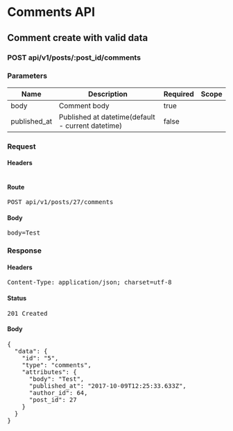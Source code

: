 # Comments API

## Comment create with valid data

### POST api/v1/posts/:post_id/comments

### Parameters

| Name | Description | Required | Scope |
|------|-------------|----------|-------|
| body | Comment body | true |  |
| published_at | Published at datetime(default - current datetime) | false |  |

### Request

#### Headers

<pre></pre>

#### Route

<pre>POST api/v1/posts/27/comments</pre>

#### Body

<pre>body=Test</pre>

### Response

#### Headers

<pre>Content-Type: application/json; charset=utf-8</pre>

#### Status

<pre>201 Created</pre>

#### Body

<pre>{
  "data": {
    "id": "5",
    "type": "comments",
    "attributes": {
      "body": "Test",
      "published_at": "2017-10-09T12:25:33.633Z",
      "author_id": 64,
      "post_id": 27
    }
  }
}</pre>
